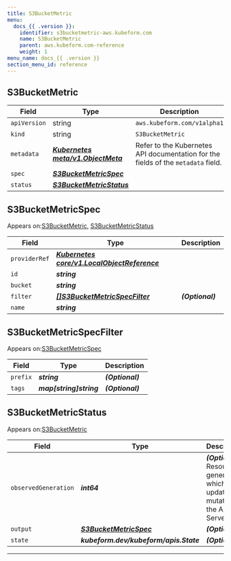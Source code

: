 ```yaml
---
title: S3BucketMetric
menu:
  docs_{{ .version }}:
    identifier: s3bucketmetric-aws.kubeform.com
    name: S3BucketMetric
    parent: aws.kubeform.com-reference
    weight: 1
menu_name: docs_{{ .version }}
section_menu_id: reference
---
```


## S3BucketMetric
| Field | Type | Description |
| ------ | ----- | ----------- |
| `apiVersion` | string | `aws.kubeform.com/v1alpha1` |
|    `kind` | string | `S3BucketMetric` |
| `metadata` | ***[Kubernetes meta/v1.ObjectMeta](https://kubernetes.io/docs/reference/generated/kubernetes-api/v1.13/#objectmeta-v1-meta)***|Refer to the Kubernetes API documentation for the fields of the `metadata` field.|
| `spec` | ***[S3BucketMetricSpec](#S3BucketMetricSpec)***||
| `status` | ***[S3BucketMetricStatus](#S3BucketMetricStatus)***||
## S3BucketMetricSpec

Appears on:[S3BucketMetric](#S3BucketMetric), [S3BucketMetricStatus](#S3BucketMetricStatus)

| Field | Type | Description |
| ------ | ----- | ----------- |
| `providerRef` | ***[Kubernetes core/v1.LocalObjectReference](https://kubernetes.io/docs/reference/generated/kubernetes-api/v1.13/#localobjectreference-v1-core)***||
| `id` | ***string***||
| `bucket` | ***string***||
| `filter` | ***[[]S3BucketMetricSpecFilter](#S3BucketMetricSpecFilter)***| ***(Optional)*** |
| `name` | ***string***||
## S3BucketMetricSpecFilter

Appears on:[S3BucketMetricSpec](#S3BucketMetricSpec)

| Field | Type | Description |
| ------ | ----- | ----------- |
| `prefix` | ***string***| ***(Optional)*** |
| `tags` | ***map[string]string***| ***(Optional)*** |
## S3BucketMetricStatus

Appears on:[S3BucketMetric](#S3BucketMetric)

| Field | Type | Description |
| ------ | ----- | ----------- |
| `observedGeneration` | ***int64***| ***(Optional)*** Resource generation, which is updated on mutation by the API Server.|
| `output` | ***[S3BucketMetricSpec](#S3BucketMetricSpec)***| ***(Optional)*** |
| `state` | ***kubeform.dev/kubeform/apis.State***| ***(Optional)*** |
---
